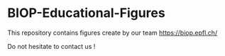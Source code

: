 # BIOP-Educational-Figures

This repository contains figures create by our team https://biop.epfl.ch/

Do not hesitate to contact us ! 


